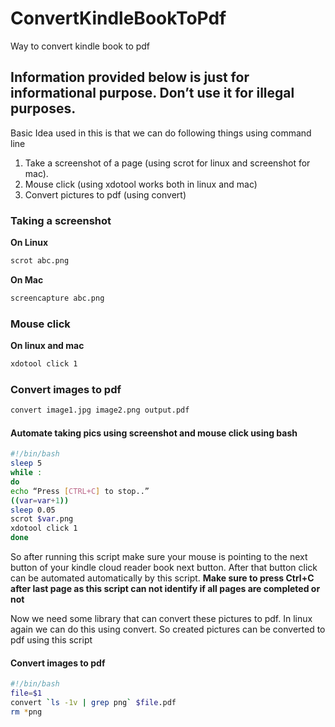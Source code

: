 # ConvertKindleBookToPdf
Way to convert kindle book to pdf

## Information provided below is just for informational purpose. Don’t use it for illegal purposes.

Basic Idea used in this is that we can do following things using command line 
1. Take a screenshot of a page (using scrot for linux and screenshot for mac).
2. Mouse click (using xdotool works both in linux and mac)
3. Convert pictures to pdf (using convert)

### Taking a screenshot

**On Linux**
```bash
scrot abc.png
```

**On Mac**
```bash
screencapture abc.png
```

### Mouse click
**On linux and mac**
```bash
xdotool click 1
```

### Convert images to pdf
```bash
convert image1.jpg image2.png output.pdf
```

#### Automate taking pics using screenshot and mouse click using bash
```bash
#!/bin/bash
sleep 5
while :
do
echo “Press [CTRL+C] to stop..”
((var=var+1))
sleep 0.05
scrot $var.png
xdotool click 1
done
```

So after running this script make sure your mouse is pointing to the next button of your kindle cloud reader book next button. After that button click can be automated automatically by this script. **Make sure to press Ctrl+C after last page as this script can not identify if all pages are completed or not**


Now we need some library that can convert these pictures to pdf. In linux again we can do this using convert. So created pictures can be converted to pdf using this script
#### Convert images to pdf
```bash
#!/bin/bash
file=$1
convert `ls -1v | grep png` $file.pdf
rm *png
```
